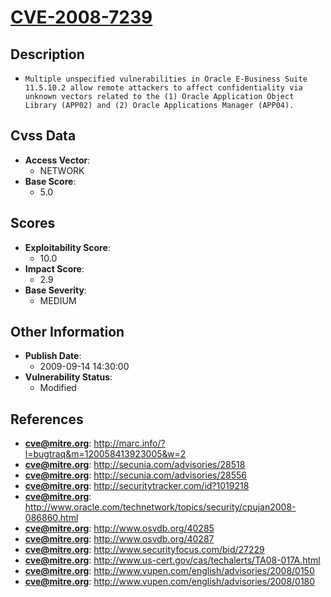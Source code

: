 
# [CVE-2008-7239](http://marc.info/?l=bugtraq&m=120058413923005&w=2)

## Description

- `Multiple unspecified vulnerabilities in Oracle E-Business Suite 11.5.10.2 allow remote attackers to affect confidentiality via unknown vectors related to the (1) Oracle Application Object Library (APP02) and (2) Oracle Applications Manager (APP04).`

## Cvss Data

- **Access Vector**:
  - NETWORK
- **Base Score**:
  - 5.0

## Scores

- **Exploitability Score**:
  - 10.0
- **Impact Score**:
  - 2.9
- **Base Severity**:
  - MEDIUM

## Other Information

- **Publish Date**:
  - 2009-09-14 14:30:00
- **Vulnerability Status**:
  - Modified

## References

- **cve@mitre.org**: http://marc.info/?l=bugtraq&m=120058413923005&w=2
- **cve@mitre.org**: http://secunia.com/advisories/28518
- **cve@mitre.org**: http://secunia.com/advisories/28556
- **cve@mitre.org**: http://securitytracker.com/id?1019218
- **cve@mitre.org**: http://www.oracle.com/technetwork/topics/security/cpujan2008-086860.html
- **cve@mitre.org**: http://www.osvdb.org/40285
- **cve@mitre.org**: http://www.osvdb.org/40287
- **cve@mitre.org**: http://www.securityfocus.com/bid/27229
- **cve@mitre.org**: http://www.us-cert.gov/cas/techalerts/TA08-017A.html
- **cve@mitre.org**: http://www.vupen.com/english/advisories/2008/0150
- **cve@mitre.org**: http://www.vupen.com/english/advisories/2008/0180

